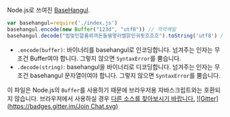 Node.js로 쓰여진 [BaseHangul](https://github.com/koreapyj/basehangul).

```js
var basehangul=require('./index.js')
basehangul.encode(new Buffer("123d", "utf8")) // 꺽먹꼐빎
basehangul.decode("법멎민깖롬뢰까돈들뒝멓러벨맑민궈룃흐흐흐").toString('utf8') // 경찰청쇠철창살
```

- `.encode(buffer)`: 바이너리를 basehangul로 인코딩합니다. 넘겨주는 인자는 무조건 Buffer여야 합니다. 그렇지 않으면 `SyntaxError`를 뿜습니다.
- `.decode(string)`: basehangul을 바이너리로 디코딩합니다. 넘겨주는 인자는 무조건 basehangul 문자열이여야 합니다. 그렇지 않으면 `SyntaxError`를 뿜습니다.

이 파일은 Node.js의 `Buffer`를 사용하기 때문에 브라우저용 자바스크립트와는 호환되지 않습니다. 브라우저에서 사용하실 경우 [다른 소스를 찾아보시기 바랍니다.](https://github.com/basehangul/basehangul.github.io)
[![Gitter](https://badges.gitter.im/Join Chat.svg)](https://gitter.im/xnuk/basehangul-nodejs?utm_source=badge&utm_medium=badge&utm_campaign=pr-badge&utm_content=badge)